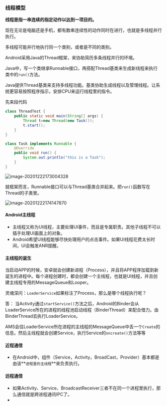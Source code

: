 ### 线程模型

**线程是指一串连续的指定动作以达到一项目的。**

现在无论是电脑还是手机，都有数串连续性的动作同时在进行，也就是多线程并行执行。

多线程可能并行地执行同一个类别，或者是不同的类别。

Android采用Java的Thread框架，来协助简历多条线程并行的环境。

Java中，写一个类继承Runnable接口，再搭配Thread基类来生成新线程来执行类中的`run()`方法。

Java提供Thread基类来支持多线程功能。基类协助生成线程以及管理线程。让系统更容易按照程序指示，安排CPU来运行线程里的指令。

先来段代码

```java
class ThreadTest {
    public static void main(String[] args) {
        Thread t=new Thread(new Task());
        t.start();
    }
}

class Task implements Runnable {
    @Override
    public void run() {
        System.out.println("this is a Task");
    }
}
```

![image-20201222173004328](http://cdn.qiniu.kailaisii.com/typora/202012/22/173007-807196.png)

就框架而言，Runnable接口可以与Thread基类合并起来。把`run()`函数写在Thread的子类里。

![image-20201222174147870](http://cdn.qiniu.kailaisii.com/typora/202012/22/174148-308789.png)

#### Android主线程

* 主线程又称为UI线程，主要处理UI事件，而且是专属职责。其他子线程不可以插手处理UI画面上的对象。
* Android希望UI线程能够尽快处理用户的点击事件。如果UI线程花费太长时间，UI会触发ANR提醒。

#### 主线程的诞生

当启动APP的时候，安卓就会创建新进程（Process），并且将APP程序加载到新诞生的进程中。每个进程创建时，都会创建一个主线程，也就是UI线程，并且创建主线程专用的MessageQueue和Looper。

灵魂深问：`LoaderService`如果标注了Process，那么是哪个线程执行呢？

答： 当Activity通过`startService()`方法之后，Android的Binder会从LoaderService所在的进程的线程池启动线程（BinderThread）来配合借力。由BinderThread去执行LoaderService。

AMS会往LoaderService所在进程的主线程的MessageQueue中丢一个`Create`的信息。然后主线程就会创建Service，执行Service的`oncreate()`方法等等



#### 近程通信

* 在Android中，组件（Service，Activity，BroadCast，Provider）基本都是由该**`进程里的主线程`**来负责执行。

#### 远程通信

* 如果Activity、Service、BroadcastReceiver三者不在同一个进程里执行，那么通信就是跨进程通讯IPC了。
* 